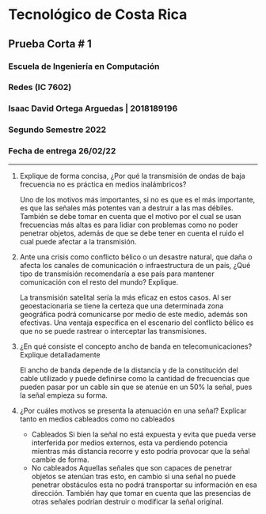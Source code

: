 # Tecnológico de Costa Rica
## Prueba Corta # 1
### Escuela de Ingeniería en Computación
### Redes (IC 7602)
### Isaac David Ortega Arguedas | 2018189196
### Segundo Semestre 2022
### Fecha de entrega 26/02/22
---
1. Explique de forma concisa, ¿Por qué la transmisión de ondas de baja frecuencia no es práctica en medios inalámbricos?

    Uno de los motivos más importantes, si no es que es el más importante, es que las señales más potentes van a destruir a las mas débiles. También se debe tomar en cuenta que el motivo por el cual se usan frecuencias más altas es para lidiar con problemas como no poder penetrar objetos, además de que se debe tener en cuenta el ruido el cual puede afectar a la transmisión.
2. Ante una crisis como conflicto bélico o un desastre natural, que daña o afecta los canales de comunicación o infraestructura de un país, ¿Qué tipo de transmisión recomendaría a ese país para mantener comunicación con el resto del mundo? Explique.

    La transmisión satelital sería la más eficaz en estos casos. Al ser geoestacionaria se tiene la certeza que una determinada zona geográfica podrá comunicarse por medio de este medio, además son efectivas. Una ventaja especifica en el escenario del conflicto bélico es que no se puede rastrear o interceptar las transmisiones.
3. ¿En qué consiste el concepto ancho de banda en telecomunicaciones? Explique detalladamente

    El ancho de banda depende de la distancia y de la constitución del cable utilizado y puede definirse como la cantidad de frecuencias que pueden pasar por un cable sin que se atenúe en un 50% la señal, pues la señal empieza su forma.
4. ¿Por cuáles motivos se presenta la atenuación en una señal? Explicar tanto en medios cableados como no cableados
    * Cableados
Si bien la señal no está expuesta y evita que pueda verse interferida por medios externos, esta va perdiendo potencia mientras más distancia recorre y esto podría provocar que la señal cambie de forma.
    * No cableados
Aquellas señales que son capaces de penetrar objetos se atenúan tras esto, en cambio si una señal no puede penetrar obstáculos esta no podrá transportar su información en esa dirección.
También hay que tomar en cuenta que las presencias de otras señales podrían destruir o modificar la señal original.